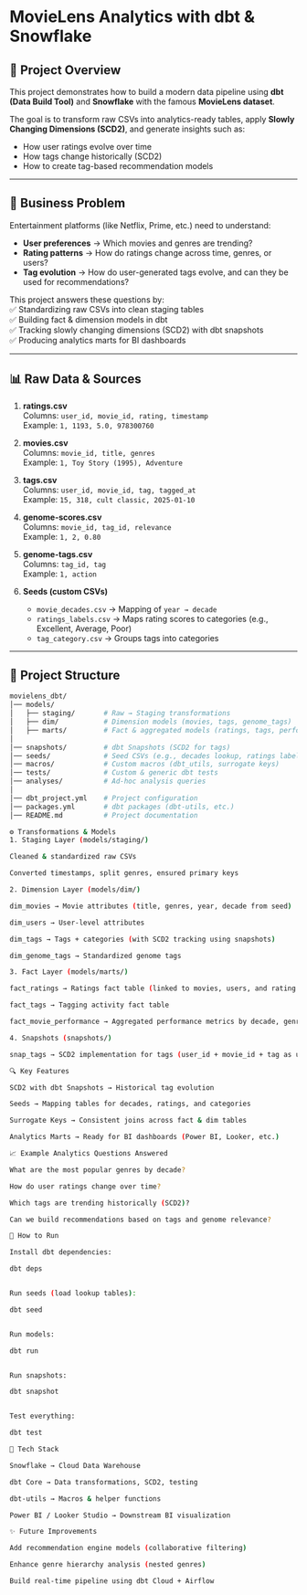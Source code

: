 # MovieLens Analytics with dbt & Snowflake  

## 📌 Project Overview  
This project demonstrates how to build a modern data pipeline using **dbt (Data Build Tool)** and **Snowflake** with the famous **MovieLens dataset**.  

The goal is to transform raw CSVs into analytics-ready tables, apply **Slowly Changing Dimensions (SCD2)**, and generate insights such as:  
- How user ratings evolve over time  
- How tags change historically (SCD2)  
- How to create tag-based recommendation models  

---

## 🎯 Business Problem  
Entertainment platforms (like Netflix, Prime, etc.) need to understand:  
- **User preferences** → Which movies and genres are trending?  
- **Rating patterns** → How do ratings change across time, genres, or users?  
- **Tag evolution** → How do user-generated tags evolve, and can they be used for recommendations?  

This project answers these questions by:  
✅ Standardizing raw CSVs into clean staging tables  
✅ Building fact & dimension models in dbt  
✅ Tracking slowly changing dimensions (SCD2) with dbt snapshots  
✅ Producing analytics marts for BI dashboards  

---

## 📊 Raw Data & Sources  

1. **ratings.csv**  
   Columns: `user_id, movie_id, rating, timestamp`  
   Example: `1, 1193, 5.0, 978300760`  

2. **movies.csv**  
   Columns: `movie_id, title, genres`  
   Example: `1, Toy Story (1995), Adventure`  

3. **tags.csv**  
   Columns: `user_id, movie_id, tag, tagged_at`  
   Example: `15, 318, cult classic, 2025-01-10`  

4. **genome-scores.csv**  
   Columns: `movie_id, tag_id, relevance`  
   Example: `1, 2, 0.80`  

5. **genome-tags.csv**  
   Columns: `tag_id, tag`  
   Example: `1, action`  

6. **Seeds (custom CSVs)**  
   - `movie_decades.csv` → Mapping of `year → decade`  
   - `ratings_labels.csv` → Maps rating scores to categories (e.g., Excellent, Average, Poor)  
   - `tag_category.csv` → Groups tags into categories  

---

## 📂 Project Structure  

```bash
movielens_dbt/
│── models/
│   ├── staging/       # Raw → Staging transformations
│   ├── dim/           # Dimension models (movies, tags, genome_tags)
│   ├── marts/         # Fact & aggregated models (ratings, tags, performance)
│
│── snapshots/         # dbt Snapshots (SCD2 for tags)
│── seeds/             # Seed CSVs (e.g., decades lookup, ratings labels, tag categories)
│── macros/            # Custom macros (dbt_utils, surrogate keys)
│── tests/             # Custom & generic dbt tests
│── analyses/          # Ad-hoc analysis queries
│
│── dbt_project.yml    # Project configuration
│── packages.yml       # dbt packages (dbt-utils, etc.)
│── README.md          # Project documentation

⚙️ Transformations & Models
1. Staging Layer (models/staging/)

Cleaned & standardized raw CSVs

Converted timestamps, split genres, ensured primary keys

2. Dimension Layer (models/dim/)

dim_movies → Movie attributes (title, genres, year, decade from seed)

dim_users → User-level attributes

dim_tags → Tags + categories (with SCD2 tracking using snapshots)

dim_genome_tags → Standardized genome tags

3. Fact Layer (models/marts/)

fact_ratings → Ratings fact table (linked to movies, users, and rating labels)

fact_tags → Tagging activity fact table

fact_movie_performance → Aggregated performance metrics by decade, genre, etc.

4. Snapshots (snapshots/)

snap_tags → SCD2 implementation for tags (user_id + movie_id + tag as unique key)

🔍 Key Features

SCD2 with dbt Snapshots → Historical tag evolution

Seeds → Mapping tables for decades, ratings, and categories

Surrogate Keys → Consistent joins across fact & dim tables

Analytics Marts → Ready for BI dashboards (Power BI, Looker, etc.)

📈 Example Analytics Questions Answered

What are the most popular genres by decade?

How do user ratings change over time?

Which tags are trending historically (SCD2)?

Can we build recommendations based on tags and genome relevance?

🚀 How to Run

Install dbt dependencies:

dbt deps


Run seeds (load lookup tables):

dbt seed


Run models:

dbt run


Run snapshots:

dbt snapshot


Test everything:

dbt test

📌 Tech Stack

Snowflake → Cloud Data Warehouse

dbt Core → Data transformations, SCD2, testing

dbt-utils → Macros & helper functions

Power BI / Looker Studio → Downstream BI visualization

✨ Future Improvements

Add recommendation engine models (collaborative filtering)

Enhance genre hierarchy analysis (nested genres)

Build real-time pipeline using dbt Cloud + Airflow
